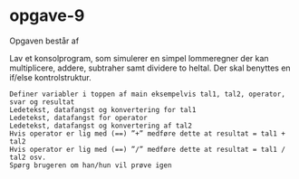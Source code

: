 # opgave-9
 Opgaven består af

Lav et konsolprogram, som simulerer en simpel lommeregner der kan multiplicere, addere, 
subtraher samt dividere to heltal. Der skal benyttes en if/else kontrolstruktur.

    Definer variabler i toppen af main eksempelvis tal1, tal2, operator, svar og resultat
    Ledetekst, datafangst og konvertering for tal1
    Ledetekst, datafangst for operator
    Ledetekst, datafangst og konvertering af tal2
    Hvis operator er lig med (==) ”+” medføre dette at resultat = tal1 + tal2
    Hvis operator er lig med (==) ”/” medføre dette at resultat = tal1 / tal2 osv.
    Spørg brugeren om han/hun vil prøve igen
